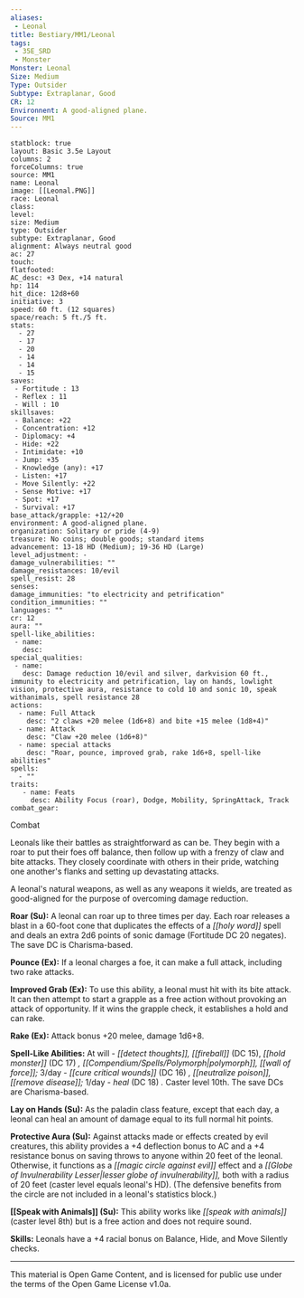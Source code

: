 ```yaml
---
aliases:
 - Leonal
title: Bestiary/MM1/Leonal
tags: 
 - 35E_SRD
 - Monster
Monster: Leonal
Size: Medium
Type: Outsider
Subtype: Extraplanar, Good
CR: 12
Environnent: A good-aligned plane.
Source: MM1
---
```


```statblock
statblock: true
layout: Basic 3.5e Layout
columns: 2
forceColumns: true
source: MM1 
name: Leonal
image: [[Leonal.PNG]]
race: Leonal
class: 
level: 
size: Medium
type: Outsider
subtype: Extraplanar, Good
alignment: Always neutral good
ac: 27
touch: 
flatfooted: 
AC_desc: +3 Dex, +14 natural
hp: 114
hit_dice: 12d8+60
initiative: 3
speed: 60 ft. (12 squares)
space/reach: 5 ft./5 ft.
stats:
  - 27
  - 17
  - 20
  - 14
  - 14
  - 15
saves:
 - Fortitude : 13
 - Reflex : 11
 - Will : 10
skillsaves:
 - Balance: +22
 - Concentration: +12
 - Diplomacy: +4
 - Hide: +22
 - Intimidate: +10
 - Jump: +35
 - Knowledge (any): +17
 - Listen: +17
 - Move Silently: +22
 - Sense Motive: +17
 - Spot: +17
 - Survival: +17
base_attack/grapple: +12/+20
environment: A good-aligned plane.
organization: Solitary or pride (4-9)
treasure: No coins; double goods; standard items
advancement: 13-18 HD (Medium); 19-36 HD (Large)
level_adjustment: -
damage_vulnerabilities: ""
damage_resistances: 10/evil
spell_resist: 28
senses: 
damage_immunities: "to electricity and petrification"
condition_immunities: ""
languages: ""
cr: 12
aura: ""
spell-like_abilities:
 - name: 
   desc: 
special_qualities:
 - name:
   desc: Damage reduction 10/evil and silver, darkvision 60 ft., immunity to electricity and petrification, lay on hands, lowlight vision, protective aura, resistance to cold 10 and sonic 10, speak withanimals, spell resistance 28
actions:
  - name: Full Attack
    desc: "2 claws +20 melee (1d6+8) and bite +15 melee (1d8+4)"
  - name: Attack
    desc: "Claw +20 melee (1d6+8)"
  - name: special attacks
    desc: "Roar, pounce, improved grab, rake 1d6+8, spell-like abilities"
spells:
  - ""
traits:
   - name: Feats
     desc: Ability Focus (roar), Dodge, Mobility, SpringAttack, Track
combat_gear:  
```


Combat

Leonals like their battles as straightforward as can be. They begin with a roar to put their foes off balance, then follow up with a frenzy of claw and bite attacks. They closely coordinate with others in their pride, watching one another's flanks and setting up devastating attacks.

A leonal's natural weapons, as well as any weapons it wields, are treated as good-aligned for the purpose of overcoming damage reduction.


**Roar (Su):** A leonal can roar up to three times per day. Each roar releases a blast in a 60-foot cone that duplicates the effects of a *[[holy word]]* spell and deals an extra 2d6 points of sonic damage (Fortitude DC 20 negates). The save DC is Charisma-based.


**Pounce (Ex):** If a leonal charges a foe, it can make a full attack, including two rake attacks.


**Improved Grab (Ex):** To use this ability, a leonal must hit with its bite attack. It can then attempt to start a grapple as a free action without provoking an attack of opportunity. If it wins the grapple check, it establishes a hold and can rake.


**Rake (Ex):** Attack bonus +20 melee, damage 1d6+8.


**Spell-Like Abilities:** At will - *[[detect thoughts]], [[fireball]]* (DC 15), *[[hold monster]]* (DC 17) *, [[Compendium/Spells/Polymorph|polymorph]], [[wall of force]];* 3/day - *[[cure critical wounds]]* (DC 16) *, [[neutralize poison]], [[remove disease]];* 1/day - *heal* (DC 18) *.* Caster level 10th. The save DCs are Charisma-based.


**Lay on Hands (Su):** As the paladin class feature, except that each day, a leonal can heal an amount of damage equal to its full normal hit points.


**Protective Aura (Su):** Against attacks made or effects created by evil creatures, this ability provides a +4 deflection bonus to AC and a +4 resistance bonus on saving throws to anyone within 20 feet of the leonal. Otherwise, it functions as a *[[magic circle against evil]]* effect and a *[[Globe of Invulnerability Lesser|lesser globe of invulnerability]],* both with a radius of 20 feet (caster level equals leonal's HD). (The defensive benefits from the circle are not included in a leonal's statistics block.)


**[[Speak with Animals]] (Su):** This ability works like *[[speak with animals]]* (caster level 8th) but is a free action and does not require sound.


**Skills:** Leonals have a +4 racial bonus on Balance, Hide, and Move Silently checks.

---

This material is Open Game Content, and is licensed for public use under the terms of the Open Game License v1.0a.
